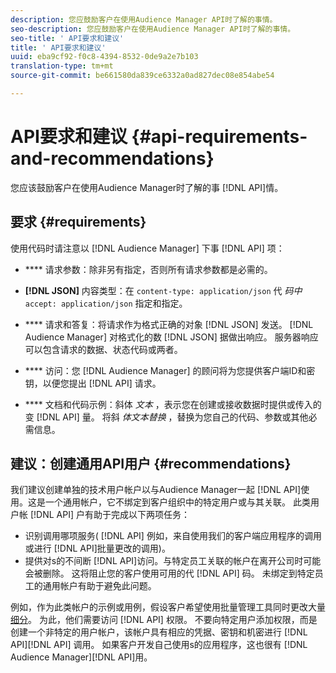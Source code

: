 ```yaml
---
description: 您应鼓励客户在使用Audience Manager API时了解的事情。
seo-description: 您应鼓励客户在使用Audience Manager API时了解的事情。
seo-title: ' API要求和建议'
title: ' API要求和建议'
uuid: eba9cf92-f0c8-4394-8532-0de9a2e7b103
translation-type: tm+mt
source-git-commit: be661580da839ce6332a0ad827dec08e854abe54

---
```



# API要求和建议 {#api-requirements-and-recommendations}

您应该鼓励客户在使用Audience Manager时了解的事 [!DNL API]情。

## 要求 {#requirements}

使用代码时请注意以 [!DNL Audience Manager] 下事 [!DNL API] 项：

* **** 请求参数：除非另有指定，否则所有请求参数都是必需的。
* **[!DNL JSON]** 内容类型：在 `content-type: application/json` 代 *码中*`accept: application/json` 指定和指定。

* **** 请求和答复：将请求作为格式正确的对象 [!DNL JSON] 发送。 [!DNL Audience Manager] 对格式化的数 [!DNL JSON] 据做出响应。 服务器响应可以包含请求的数据、状态代码或两者。

* **** 访问：您 [!DNL Audience Manager] 的顾问将为您提供客户端ID和密钥，以便您提出 [!DNL API] 请求。

* **** 文档和代码示例：斜体 *文本* ，表示您在创建或接收数据时提供或传入的变 [!DNL API] 量。 将斜 *体文本替换* ，替换为您自己的代码、参数或其他必需信息。

## 建议：创建通用API用户 {#recommendations}

我们建议创建单独的技术用户帐户以与Audience Manager一起 [!DNL API]使用。这是一个通用帐户，它不绑定到客户组织中的特定用户或与其关联。 此类用户帐 [!DNL API] 户有助于完成以下两项任务：

* 识别调用哪项服务( [!DNL API] 例如，来自使用我们的客户端应用程序的调用或进行 [!DNL API]批量更改的调用)。
* 提供对s的不间断 [!DNL API]访问。与特定员工关联的帐户在离开公司时可能会被删除。 这将阻止您的客户使用可用的代 [!DNL API] 码。 未绑定到特定员工的通用帐户有助于避免此问题。

例如，作为此类帐户的示例或用例，假设客户希望使用批量管理工具同时更改大量 [细分](https://docs.adobe.com/content/help/en/audience-manager/user-guide/reference/bult-management-tools/bulk-management-intro.html)。 为此，他们需要访问 [!DNL API] 权限。 不要向特定用户添加权限，而是创建一个非特定的用户帐户，该帐户具有相应的凭据、密钥和机密进行 [!DNL API][!DNL API] 调用。 如果客户开发自己使用s的应用程序，这也很有 [!DNL Audience Manager][!DNL API]用。
